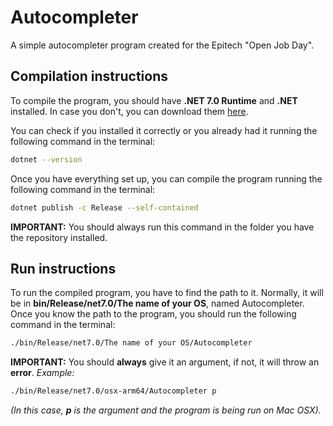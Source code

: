 # Autocompleter
A simple autocompleter program created for the Epitech "Open Job Day".

## Compilation instructions
To compile the program, you should have **.NET 7.0 Runtime** and **.NET** installed. In case you don't, you can download them [here](https://dotnet.microsoft.com/es-es/download).

You can check if you installed it correctly or you already had it running the following command in the terminal:
```bash
dotnet --version
```

Once you have everything set up, you can compile the program running the following command in the terminal:
```bash
dotnet publish -c Release --self-contained
```
**IMPORTANT:** You should always run this command in the folder you have the repository installed.

## Run instructions
To run the compiled program, you have to find the path to it. Normally, it will be in **bin/Release/net7.0/The name of your OS**, named Autocompleter. Once you know the path to the program, you should run the following command in the terminal:
```bash
./bin/Release/net7.0/The name of your OS/Autocompleter
```

**IMPORTANT:** You should **always** give it an argument, if not, it will throw an **error**. 
*Example:*
```bash
./bin/Release/net7.0/osx-arm64/Autocompleter p
```
*(In this case, **p** is the argument and the program is being run on Mac OSX).*
